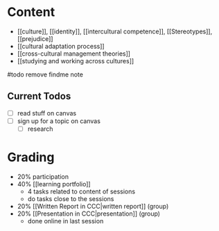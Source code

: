 # Content
- [[culture]], [[identity]], [[intercultural competence]], [[Stereotypes]], [[prejudice]]
- [[cultural adaptation process]]
- [[cross-cultural management theories]]
- [[studying and working across cultures]]

#todo remove findme note

## Current Todos
- [ ] read stuff on canvas
- [ ] sign up for a topic on canvas
	- [ ] research 
# Grading
- 20% participation
- 40% [[learning portfolio]]
	- 4 tasks related to content of sessions
	- do tasks close to the sessions
- 20% [[Written Report in CCC|written report]] (group)
- 20% [[Presentation in CCC|presentation]] (group)
	- done online in last session